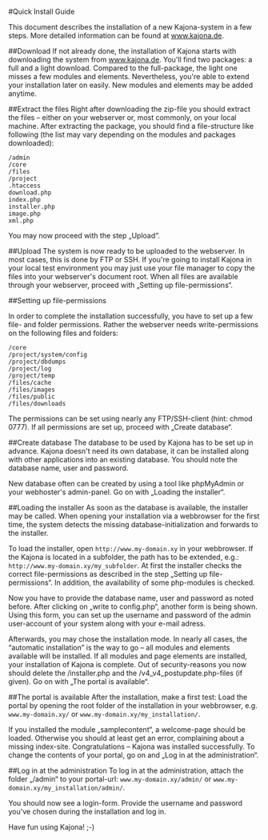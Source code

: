 #Quick Install Guide

This document describes the installation of a new Kajona-system in a few steps.
More detailed information can be found at www.kajona.de.

##Download
If not already done, the installation of Kajona starts with downloading the system from www.kajona.de. 
You'll find two packages: a full and a light download. Compared to the full-package, the light one misses a few modules and elements.
Nevertheless, you're able to extend your installation later on easily. New modules and elements may be added anytime.

##Extract the files
Right after downloading the zip-file you should extract the files – either on your webserver or, most commonly, on your local machine.
After extracting the package, you should find a file-structure like following (the list may vary depending on the modules and packages downloaded):

	/admin
	/core
	/files
	/project
	.htaccess
	download.php
	index.php
	installer.php
	image.php
	xml.php
	
You may now proceed with the step „Upload“.

##Upload
The system is now ready to be uploaded to the webserver. In most cases, this is done by FTP or SSH. If you're going to install Kajona in your local test environment you may just use your file manager to copy the files into your webserver's document root. When all files are available through your webserver, proceed with „Setting up file-permissions“.

##Setting up file-permissions

In order to complete the installation successfully, you have to set up a few file- and folder permissions. Rather the webserver needs write-permissions on the following files and folders:

	/core
	/project/system/config
	/project/dbdumps
	/project/log
	/project/temp
	/files/cache
	/files/images
	/files/public
	/files/downloads
	
The permissions can be set using nearly any FTP/SSH-client (hint: chmod 0777). If all permissions are set up, proceed with „Create database“. 

##Create database
The database to be used by Kajona has to be set up in advance. Kajona doesn't need its own database, it can be installed along with other applications into an existing database. You should note the database name, user and password.

New database often can be created by using a tool like phpMyAdmin or your webhoster's admin-panel.
Go on with „Loading the installer“.

##Loading the installer
As soon as the database is available, the installer may be called. When opening your installation via a webbrowser for the first time, the system detects the missing database-initialization and forwards to the installer.

To load the installer, open ``http://www.my-domain.xy`` in your webbrowser.
If the Kajona is located in a subfolder, the path has to be extended, e.g.: ``http://www.my-domain.xy/my_subfolder``.
At first the installer checks the correct file-permissions as described in the step „Setting up file-permissions“. In addition, the availability of some php-modules is checked.

Now you have to provide the database name, user and password as noted before.
After clicking on „write to config.php“, another form is being shown. Using this form, you can set up the username and password of the admin user-account of your system along with your e-mail adress.

Afterwards, you may chose the installation mode. In nearly all cases, the “automatic installation” is the way to go – all modules and elements available will be installed.
If all modules and page elements are installed, your installation of Kajona is complete.
Out of security-reasons you now should delete the /installer.php and the /v4_v4_postupdate.php-files (if given). Go on with „The portal is available“.

##The portal is available
After the installation, make a first test: Load the portal by opening the root folder of the installation in your webbrowser, e.g.
``www.my-domain.xy/``
or 
``www.my-domain.xy/my_installation/``.

If you installed the module „samplecontent“, a welcome-page should be loaded. Otherwise you should at least get an error, complaining about a missing index-site.
Congratulations – Kajona was installed successfully. To change the contents of your portal, go on and „Log in at the administration“.

##Log in at the administration
To log in at the administration, attach the folder „/admin“ to your portal-url:
``www.my-domain.xy/admin/``
or
``www.my-domain.xy/my_installation/admin/``.

You should now see a login-form. Provide the username and password you've chosen during the installation and log in.


Have fun using Kajona! ;-)
